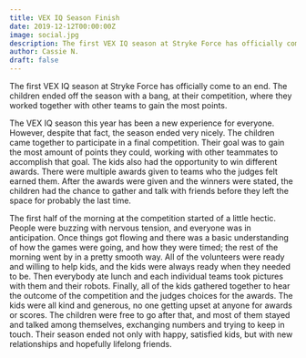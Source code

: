 ```yaml
---
title: VEX IQ Season Finish
date: 2019-12-12T00:00:00Z
image: social.jpg
description: The first VEX IQ season at Stryke Force has officially come to an end. The children ended off the season with a bang, at their competition, where they worked together with other teams to gain the most points.
author: Cassie N.
draft: false
---
```


The first VEX IQ season at Stryke Force has officially come to an end. The children ended off the season with a bang, at their competition, where they worked together with other teams to gain the most points.

<!--more-->

The VEX IQ season this year has been a new experience for everyone. However, despite that fact, the season ended very nicely. The children came together to participate in a final competition. Their goal was to gain the most amount of points they could, working with other teammates to accomplish that goal. The kids also had the opportunity to win different awards. There were multiple awards given to teams who the judges felt earned them. After the awards were given and the winners were stated, the children had the chance to gather and talk with friends before they left the space for probably the last time.

The first half of the morning at the competition started of a little hectic. People were buzzing with nervous tension, and everyone was in anticipation. Once things got flowing and there was a basic understanding of how the games were going, and how they were timed; the rest of the morning went by in a pretty smooth way. All of the volunteers were ready and willing to help kids, and the kids were always ready when they needed to be. Then everybody ate lunch and each individual teams took pictures with them and their robots. Finally, all of the kids gathered together to hear the outcome of the competition and the judges choices for the awards. The kids were all kind and generous, no one getting upset at anyone for awards or scores. The children were free to go after that, and most of them stayed and talked among themselves, exchanging numbers and trying to keep in touch. Their season ended not only with happy, satisfied kids, but with new relationships and hopefully lifelong friends.
